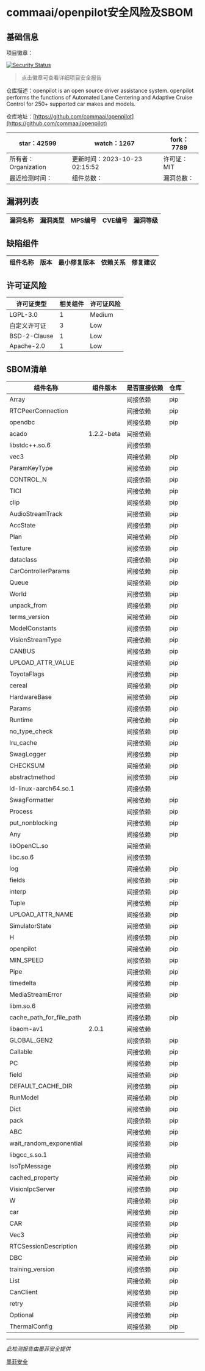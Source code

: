 # commaai/openpilot安全风险及SBOM

## 基础信息

项目徽章：

[![Security Status](https://www.murphysec.com/platform3/v31/badge/1716161429731328000.svg)](https://www.murphysec.com/console/report/1692602525704544256/1716161429731328000)

> 点击徽章可查看详细项目安全报告

仓库描述：openpilot is an open source driver assistance system. openpilot performs the functions of Automated Lane Centering and Adaptive Cruise Control for 250+ supported car makes and models.

仓库地址：[https://github.com/commaai/openpilot](https://github.com/commaai/openpilot)

| star：42599 | watch：1267 | fork：7789 |
| ----------- | -------------- | ------------ |
| 所有者：Organization | 更新时间：2023-10-23 02:15:52 | 许可证：MIT |
| 最近检测时间： | 组件总数： | 漏洞总数： |




## 漏洞列表

| 漏洞名称 | 漏洞类型 | MPS编号 | CVE编号 | 漏洞等级 |
| ------- | ------ | ------- | ------ | ----- |





## 缺陷组件

| 组件名称 | 版本 | 最小修复版本 | 依赖关系 | 修复建议 |
| -------- | ---- | ------------ | -------- | -------- |





## 许可证风险

| 许可证类型 | 相关组件 | 许可证风险 |
| ---------- | -------- | ---------- |
|LGPL-3.0|1|Medium|
|自定义许可证|3|Low|
|BSD-2-Clause|1|Low|
|Apache-2.0|1|Low|




## SBOM清单

| 组件名称 | 组件版本 | 是否直接依赖 | 仓库 |
| -------- | -------- | ------------ | ---- |
|Array||间接依赖|pip|
|RTCPeerConnection||间接依赖|pip|
|opendbc||间接依赖|pip|
|acado|1.2.2-beta|间接依赖||
|libstdc++.so.6||间接依赖||
|vec3||间接依赖|pip|
|ParamKeyType||间接依赖|pip|
|CONTROL_N||间接依赖|pip|
|TICI||间接依赖|pip|
|clip||间接依赖|pip|
|AudioStreamTrack||间接依赖|pip|
|AccState||间接依赖|pip|
|Plan||间接依赖|pip|
|Texture||间接依赖|pip|
|dataclass||间接依赖|pip|
|CarControllerParams||间接依赖|pip|
|Queue||间接依赖|pip|
|World||间接依赖|pip|
|unpack_from||间接依赖|pip|
|terms_version||间接依赖|pip|
|ModelConstants||间接依赖|pip|
|VisionStreamType||间接依赖|pip|
|CANBUS||间接依赖|pip|
|UPLOAD_ATTR_VALUE||间接依赖|pip|
|ToyotaFlags||间接依赖|pip|
|cereal||间接依赖|pip|
|HardwareBase||间接依赖|pip|
|Params||间接依赖|pip|
|Runtime||间接依赖|pip|
|no_type_check||间接依赖|pip|
|lru_cache||间接依赖|pip|
|SwagLogger||间接依赖|pip|
|CHECKSUM||间接依赖|pip|
|abstractmethod||间接依赖|pip|
|ld-linux-aarch64.so.1||间接依赖||
|SwagFormatter||间接依赖|pip|
|Process||间接依赖|pip|
|put_nonblocking||间接依赖|pip|
|Any||间接依赖|pip|
|libOpenCL.so||间接依赖||
|libc.so.6||间接依赖||
|log||间接依赖|pip|
|fields||间接依赖|pip|
|interp||间接依赖|pip|
|Tuple||间接依赖|pip|
|UPLOAD_ATTR_NAME||间接依赖|pip|
|SimulatorState||间接依赖|pip|
|H||间接依赖|pip|
|openpilot||间接依赖|pip|
|MIN_SPEED||间接依赖|pip|
|Pipe||间接依赖|pip|
|timedelta||间接依赖|pip|
|MediaStreamError||间接依赖|pip|
|libm.so.6||间接依赖||
|cache_path_for_file_path||间接依赖|pip|
|libaom-av1|2.0.1|间接依赖||
|GLOBAL_GEN2||间接依赖|pip|
|Callable||间接依赖|pip|
|PC||间接依赖|pip|
|field||间接依赖|pip|
|DEFAULT_CACHE_DIR||间接依赖|pip|
|RunModel||间接依赖|pip|
|Dict||间接依赖|pip|
|pack||间接依赖|pip|
|ABC||间接依赖|pip|
|wait_random_exponential||间接依赖|pip|
|libgcc_s.so.1||间接依赖||
|IsoTpMessage||间接依赖|pip|
|cached_property||间接依赖|pip|
|VisionIpcServer||间接依赖|pip|
|W||间接依赖|pip|
|car||间接依赖|pip|
|CAR||间接依赖|pip|
|Vec3||间接依赖|pip|
|RTCSessionDescription||间接依赖|pip|
|DBC||间接依赖|pip|
|training_version||间接依赖|pip|
|List||间接依赖|pip|
|CanClient||间接依赖|pip|
|retry||间接依赖|pip|
|Optional||间接依赖|pip|
|ThermalConfig||间接依赖|pip|


------

*此检测报告由墨菲安全提供*

[墨菲安全](www.murphysec.com)